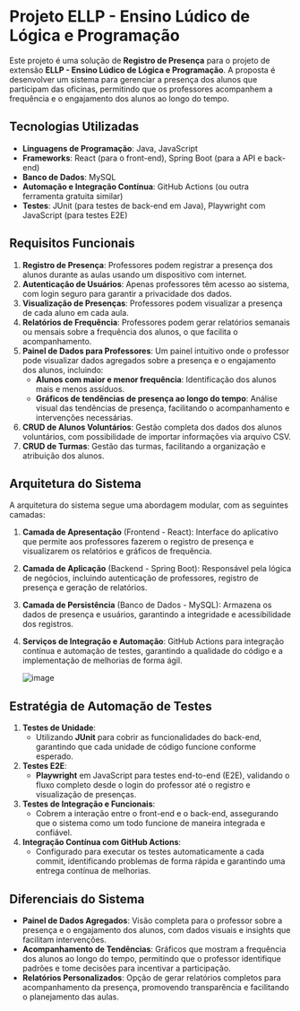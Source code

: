 
# Projeto ELLP - Ensino Lúdico de Lógica e Programação

Este projeto é uma solução de **Registro de Presença** para o projeto de extensão **ELLP - Ensino Lúdico de Lógica e Programação**. A proposta é desenvolver um sistema para gerenciar a presença dos alunos que participam das oficinas, permitindo que os professores acompanhem a frequência e o engajamento dos alunos ao longo do tempo.

## Tecnologias Utilizadas

- **Linguagens de Programação**: Java, JavaScript
- **Frameworks**: React (para o front-end), Spring Boot (para a API e back-end)
- **Banco de Dados**: MySQL
- **Automação e Integração Contínua**: GitHub Actions (ou outra ferramenta gratuita similar)
- **Testes**: JUnit (para testes de back-end em Java), Playwright com JavaScript (para testes E2E)

## Requisitos Funcionais

1. **Registro de Presença**: Professores podem registrar a presença dos alunos durante as aulas usando um dispositivo com internet.
2. **Autenticação de Usuários**: Apenas professores têm acesso ao sistema, com login seguro para garantir a privacidade dos dados.
3. **Visualização de Presenças**: Professores podem visualizar a presença de cada aluno em cada aula.
4. **Relatórios de Frequência**: Professores podem gerar relatórios semanais ou mensais sobre a frequência dos alunos, o que facilita o acompanhamento.
5. **Painel de Dados para Professores**: Um painel intuitivo onde o professor pode visualizar dados agregados sobre a presença e o engajamento dos alunos, incluindo:
   - **Alunos com maior e menor frequência**: Identificação dos alunos mais e menos assíduos.
   - **Gráficos de tendências de presença ao longo do tempo**: Análise visual das tendências de presença, facilitando o acompanhamento e intervenções necessárias.
6. **CRUD de Alunos Voluntários**: Gestão completa dos dados dos alunos voluntários, com possibilidade de importar informações via arquivo CSV.
7. **CRUD de Turmas**: Gestão das turmas, facilitando a organização e atribuição dos alunos.

## Arquitetura do Sistema

A arquitetura do sistema segue uma abordagem modular, com as seguintes camadas:

1. **Camada de Apresentação** (Frontend - React): Interface do aplicativo que permite aos professores fazerem o registro de presença e visualizarem os relatórios e gráficos de frequência.
2. **Camada de Aplicação** (Backend - Spring Boot): Responsável pela lógica de negócios, incluindo autenticação de professores, registro de presença e geração de relatórios.
3. **Camada de Persistência** (Banco de Dados - MySQL): Armazena os dados de presença e usuários, garantindo a integridade e acessibilidade dos registros.
4. **Serviços de Integração e Automação**: GitHub Actions para integração contínua e automação de testes, garantindo a qualidade do código e a implementação de melhorias de forma ágil.

   ![image](https://github.com/user-attachments/assets/f034d5a3-8c28-44b6-8f81-ed6a74f90583)

## Estratégia de Automação de Testes

1. **Testes de Unidade**:
   - Utilizando **JUnit** para cobrir as funcionalidades do back-end, garantindo que cada unidade de código funcione conforme esperado.
2. **Testes E2E**:
   - **Playwright** em JavaScript para testes end-to-end (E2E), validando o fluxo completo desde o login do professor até o registro e visualização de presenças.
3. **Testes de Integração e Funcionais**:
   - Cobrem a interação entre o front-end e o back-end, assegurando que o sistema como um todo funcione de maneira integrada e confiável.
4. **Integração Contínua com GitHub Actions**:
   - Configurado para executar os testes automaticamente a cada commit, identificando problemas de forma rápida e garantindo uma entrega contínua de melhorias.

## Diferenciais do Sistema

- **Painel de Dados Agregados**: Visão completa para o professor sobre a presença e o engajamento dos alunos, com dados visuais e insights que facilitam intervenções.
- **Acompanhamento de Tendências**: Gráficos que mostram a frequência dos alunos ao longo do tempo, permitindo que o professor identifique padrões e tome decisões para incentivar a participação.
- **Relatórios Personalizados**: Opção de gerar relatórios completos para acompanhamento da presença, promovendo transparência e facilitando o planejamento das aulas.



